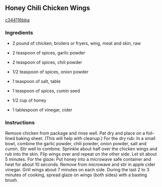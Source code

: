## Honey Chili Chicken Wings

[c344116bba](http://tastykitchen.com/recipes/main-courses/honey-chili-chicken-wings/)

### Ingredients

 - 2 pound of chicken, broilers or fryers, wing, meat and skin, raw

 - 2 teaspoon of spices, garlic powder

 - 2 teaspoon of spices, chili powder

 - 1/2 teaspoon of spices, onion powder

 - 1 teaspoon of salt, table

 - 1 teaspoon of spices, cumin seed

 - 1/2 cup of honey

 - 1 tablespoon of vinegar, cider

### Instructions

Remove chicken from package and rinse well. Pat dry and place on a foil-lined baking sheet. (This will help with cleanup.) For the dry rub: In a small bowl, combine the garlic powder, chili powder, onion powder, salt and cumin. Stir well to combine. Sprinkle about half over the chicken wings and rub into the skin. Flip wings over and repeat on the other side. Let sit about 5 minutes. For the glaze: Put honey into a microwave safe container and heat for about 10 seconds. Remove from microwave and stir in apple cider vinegar. Grill wings about 7 minutes on each side. During the last 2 to 3 minutes of cooking, spread glaze on wings (both sides) with a basting brush.
